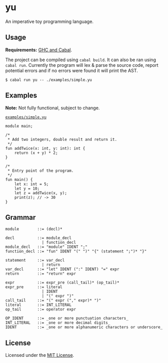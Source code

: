 # yu

An imperative toy programming language.

## Usage

**Requirements:** [GHC and Cabal](https://www.haskell.org/ghcup/#).

The project can be compiled using `cabal build`. It can also be ran using `cabal run`.
Currently the program will lex & parse the source code, report potential errors and if no errors
were found it will print the AST.
```
$ cabal run yu -- ./examples/simple.yu
```

## Examples

**Note:** Not fully functional, subject to change.

[`examples/simple.yu`](./examples/simple.yu)
```
module main;

/*
 * Add two integers, double result and return it.
 */
fun addTwice(x: int, y: int): int {
    return (x + y) * 2;
}

/*
 * Entry point of the program.
 */
fun main() {
    let x: int = 5;
    let y = 10;
    let z = addTwice(x, y);
    print(z); // -> 30
}

```

## Grammar

```
module        ::= (decl)* 

decl          ::= module_decl
                | function_decl
module_decl   ::= "module" IDENT ";"
function_decl ::= "fun" IDENT "(" ")" "{" (statement ";")* "}"

statement     ::= var_decl
                | return
var_decl      ::= "let" IDENT (":" IDENT) "=" expr
return        ::= "return" expr

expr          ::= expr_pre (call_tail)* (op_tail)*
expr_pre      ::= literal
                | IDENT
                | "(" expr ")"
call_tail     ::= "(" expr ("," expr)* ")"
literal       ::= INT_LITERAL
op_tail       ::= operator expr

OP_IDENT      ::= _one or more punctuation characters_
INT_LITERAL   ::= _one or more decimal digits_
IDENT         ::= _one or more alphanumeric characters or underscore_
```

## License

Licensed under the [MIT License](./LICENSE).
